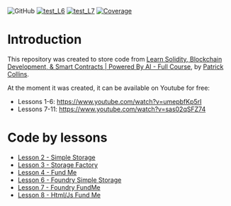 ![GitHub](https://img.shields.io/github/license/rfreis/solidity-beginner-to-expert)
[![test_L6](https://github.com/rfreis/solidity-beginner-to-expert/actions/workflows/test_L6.yml/badge.svg)](https://github.com/rfreis/solidity-beginner-to-expert/actions/workflows/test_L6.yml)
[![test_L7](https://github.com/rfreis/solidity-beginner-to-expert/actions/workflows/test_L7.yml/badge.svg)](https://github.com/rfreis/solidity-beginner-to-expert/actions/workflows/test_L7.yml)
[![Coverage](https://img.shields.io/codecov/c/github/rfreis/solidity-beginner-to-expert/main.svg)](https://codecov.io/github/rfreis/solidity-beginner-to-expert?branch=main)

# Introduction

This repository was created to store code from [Learn Solidity, Blockchain Development, & Smart Contracts | Powered By AI - Full Course](https://github.com/Cyfrin/foundry-full-course-f23), by [Patrick Collins](https://github.com/PatrickAlphaC).

At the moment it was created, it can be available on Youtube for free:
- Lessons 1-6: https://www.youtube.com/watch?v=umepbfKp5rI
- Lessons 7-11: https://www.youtube.com/watch?v=sas02qSFZ74

# Code by lessons

- [Lesson 2 - Simple Storage](./lesson-2/README.md)
- [Lesson 3 - Storage Factory](./lesson-3/README.md)
- [Lesson 4 - Fund Me](./lesson-4/README.md)
- [Lesson 6 - Foundry Simple Storage](./lesson-6/README.md)
- [Lesson 7 - Foundry FundMe](./lesson-7/README.md)
- [Lesson 8 - Html/Js Fund Me](./lesson-8/README.md)

